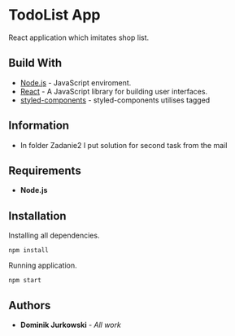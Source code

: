 # TodoList App

React application which imitates shop list.

## Build With

* [Node.js](nodejs.org/) - JavaScript enviroment.
* [React](https://reactjs.org/) - A JavaScript library for building user interfaces.
* [styled-components](https://styled-components.com/) - styled-components utilises tagged 

## Information

* In folder Zadanie2 I put solution for second task from the mail

## Requirements

* **Node.js**

## Installation

Installing all dependencies.

```
npm install
```

Running application.

```
npm start 
```

## Authors

* **Dominik Jurkowski** - *All work* 